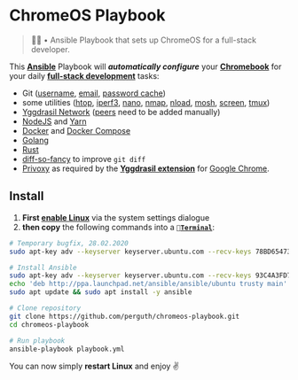 # ChromeOS Playbook

> 👨‍💻 • Ansible Playbook that sets up ChromeOS for a full-stack developer.

This **[Ansible](https://www.ansible.com/)** Playbook will ***automatically configure*** your **[Chromebook](https://www.google.com/chromebook/shop/)** for your daily **[full-stack development](https://g.co/kgs/3YJzcA)** tasks:

- Git ([username](https://help.github.com/en/github/using-git/setting-your-username-in-git), [email](https://help.github.com/en/github/setting-up-and-managing-your-github-user-account/setting-your-commit-email-address), [password cache](https://help.github.com/en/github/using-git/caching-your-github-password-in-git))
- some utilities ([htop](https://hisham.hm/htop/), [iperf3](https://iperf.fr/), [nano](https://www.nano-editor.org/), [nmap](https://nmap.org/), [nload](https://github.com/rolandriegel/nload), [mosh](https://mosh.org/), [screen](https://www.gnu.org/software/screen/), [tmux](https://github.com/tmux/tmux/wiki))
- [Yggdrasil Network](https://yggdrasil-network.github.io/) ([peers](https://github.com/yggdrasil-network/public-peers) need to be added manually)
- [NodeJS](https://nodejs.org/) and [Yarn](https://yarnpkg.com/)
- [Docker](https://www.docker.com/) and [Docker Compose](https://docs.docker.com/compose/)
- [Golang](https://golang.org/)
- [Rust](https://www.rust-lang.org/)
- [diff-so-fancy](https://github.com/so-fancy/diff-so-fancy) to improve `git diff`
- [Privoxy](https://www.privoxy.org/) as required by the **[Yggdrasil extension](https://github.com/perguth/yggdrasil-chromeos)** for [Google Chrome](https://www.google.com/chrome/).

## Install

1. **First [enable Linux](https://support.google.com/chromebook/answer/9145439?hl=en)** via the system settings dialogue
1. **then copy** the following commands into a `🔣`**[`Terminal`](https://support.google.com/chromebook/thread/565904)**:

```bash
# Temporary bugfix, 28.02.2020
sudo apt-key adv --keyserver keyserver.ubuntu.com --recv-keys 78BD65473CB3BD13

# Install Ansible
sudo apt-key adv --keyserver keyserver.ubuntu.com --recv-keys 93C4A3FD7BB9C367
echo 'deb http://ppa.launchpad.net/ansible/ansible/ubuntu trusty main' | sudo tee /etc/apt/sources.list.d/ansible.list
sudo apt update && sudo apt install -y ansible

# Clone repository
git clone https://github.com/perguth/chromeos-playbook.git
cd chromeos-playbook

# Run playbook
ansible-playbook playbook.yml
```

You can now simply **restart Linux** and enjoy ✌️
